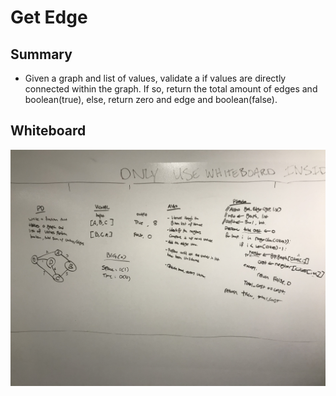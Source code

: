# Get Edge

## Summary
- Given a graph and list of values, validate a if values are directly connected within the graph. If so, return the total amount of edges and boolean(true), else, return zero and edge and boolean(false).


## Whiteboard
![Get edge whiteboard](../../assets/get_edge.jpg)
